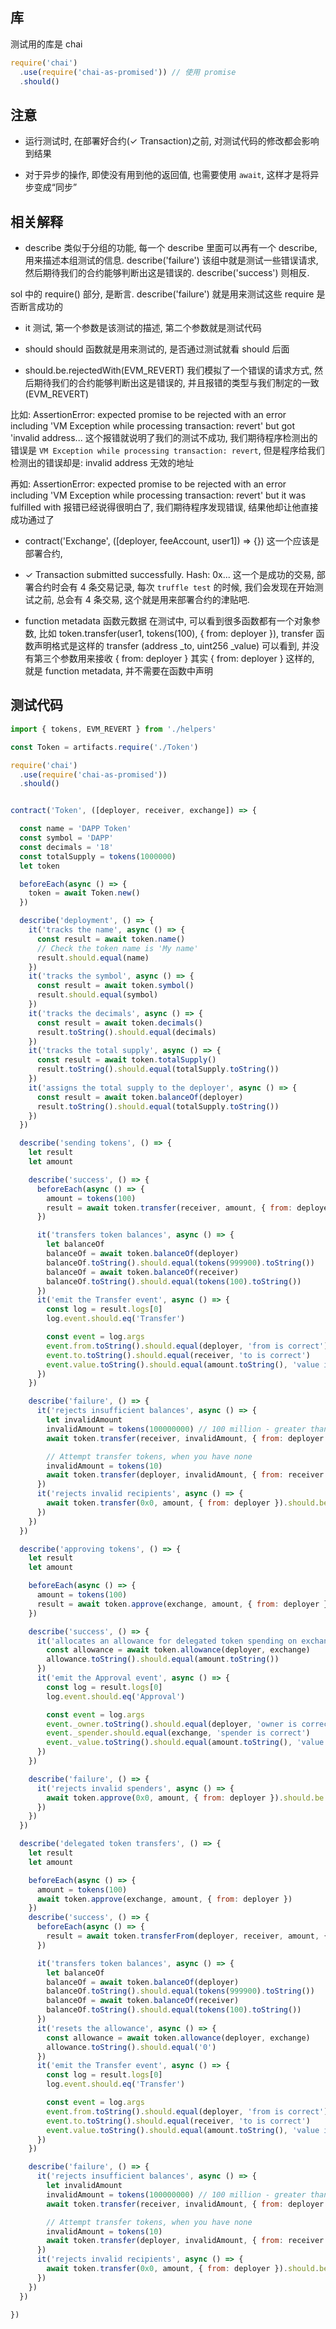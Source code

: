 
## 库

测试用的库是 chai

```js
require('chai')
  .use(require('chai-as-promised')) // 使用 promise
  .should()
```

## 注意

* 运行测试时, 在部署好合约(✓ Transaction)之前, 对测试代码的修改都会影响到结果

* 对于异步的操作, 即使没有用到他的返回值, 也需要使用 `await`, 这样才是将异步变成“同步”



## 相关解释

* describe
类似于分组的功能, 每一个 describe 里面可以再有一个 describe, 用来描述本组测试的信息.
describe('failure') 该组中就是测试一些错误请求, 然后期待我们的合约能够判断出这是错误的.
describe('success') 则相反.

sol 中的 require() 部分, 是断言.
describe('failure') 就是用来测试这些 require 是否断言成功的

* it
测试, 第一个参数是该测试的描述, 第二个参数就是测试代码

* should
should 函数就是用来测试的, 是否通过测试就看 should 后面

* should.be.rejectedWith(EVM_REVERT)
我们模拟了一个错误的请求方式, 然后期待我们的合约能够判断出这是错误的, 并且报错的类型与我们制定的一致(EVM_REVERT)

比如: AssertionError: expected promise to be rejected with an error including 'VM Exception while processing transaction: revert' but got 'invalid address...
这个报错就说明了我们的测试不成功, 我们期待程序检测出的错误是 `VM Exception while processing transaction: revert`,
但是程序给我们检测出的错误却是: invalid address 无效的地址

再如: AssertionError: expected promise to be rejected with an error including 'VM Exception while processing transaction: revert' but it was fulfilled with
报错已经说得很明白了, 我们期待程序发现错误, 结果他却让他直接成功通过了


* contract('Exchange', ([deployer, feeAccount, user1]) => {})
这一个应该是部署合约,

* ✓ Transaction submitted successfully. Hash: 0x...
这一个是成功的交易, 部署合约时会有 4 条交易记录, 每次 `truffle test` 的时候,
我们会发现在开始测试之前, 总会有 4 条交易, 这个就是用来部署合约的津贴吧.

* function metadata 函数元数据
在测试中, 可以看到很多函数都有一个对象参数, 比如
token.transfer(user1, tokens(100), { from: deployer }),
transfer 函数声明格式是这样的 transfer (address _to, uint256 _value)
可以看到, 并没有第三个参数用来接收 { from: deployer }
其实 { from: deployer } 这样的, 就是 function metadata,
并不需要在函数中声明

## 测试代码

```js
import { tokens, EVM_REVERT } from './helpers'

const Token = artifacts.require('./Token')

require('chai')
  .use(require('chai-as-promised'))
  .should()


contract('Token', ([deployer, receiver, exchange]) => {

  const name = 'DAPP Token'
  const symbol = 'DAPP'
  const decimals = '18'
  const totalSupply = tokens(1000000)
  let token

  beforeEach(async () => {
    token = await Token.new()
  })

  describe('deployment', () => {
    it('tracks the name', async () => {
      const result = await token.name()
      // Check the token name is 'My name'
      result.should.equal(name)
    })
    it('tracks the symbol', async () => {
      const result = await token.symbol()
      result.should.equal(symbol)
    })
    it('tracks the decimals', async () => {
      const result = await token.decimals()
      result.toString().should.equal(decimals)
    })
    it('tracks the total supply', async () => {
      const result = await token.totalSupply()
      result.toString().should.equal(totalSupply.toString())
    })
    it('assigns the total supply to the deployer', async () => {
      const result = await token.balanceOf(deployer)
      result.toString().should.equal(totalSupply.toString())
    })
  })

  describe('sending tokens', () => {
    let result
    let amount

    describe('success', () => {
      beforeEach(async () => {
        amount = tokens(100)
        result = await token.transfer(receiver, amount, { from: deployer })
      })

      it('transfers token balances', async () => {
        let balanceOf
        balanceOf = await token.balanceOf(deployer)
        balanceOf.toString().should.equal(tokens(999900).toString())
        balanceOf = await token.balanceOf(receiver)
        balanceOf.toString().should.equal(tokens(100).toString())
      })
      it('emit the Transfer event', async () => {
        const log = result.logs[0]
        log.event.should.eq('Transfer')

        const event = log.args
        event.from.toString().should.equal(deployer, 'from is correct')
        event.to.toString().should.equal(receiver, 'to is correct')
        event.value.toString().should.equal(amount.toString(), 'value is correct')
      })
    })

    describe('failure', () => {
      it('rejects insufficient balances', async () => {
        let invalidAmount
        invalidAmount = tokens(100000000) // 100 million - greater than total supply
        await token.transfer(receiver, invalidAmount, { from: deployer }).should.be.rejectedWith(EVM_REVERT)

        // Attempt transfer tokens, when you have none
        invalidAmount = tokens(10)
        await token.transfer(deployer, invalidAmount, { from: receiver }).should.be.rejectedWith(EVM_REVERT)
      })
      it('rejects invalid recipients', async () => {
        await token.transfer(0x0, amount, { from: deployer }).should.be.rejected
      })
    })
  })

  describe('approving tokens', () => {
    let result
    let amount

    beforeEach(async () => {
      amount = tokens(100)
      result = await token.approve(exchange, amount, { from: deployer })
    })

    describe('success', () => {
      it('allocates an allowance for delegated token spending on exchange', async () => {
        const allowance = await token.allowance(deployer, exchange)
        allowance.toString().should.equal(amount.toString())
      })
      it('emit the Approval event', async () => {
        const log = result.logs[0]
        log.event.should.eq('Approval')

        const event = log.args
        event._owner.toString().should.equal(deployer, 'owner is correct')
        event._spender.should.equal(exchange, 'spender is correct')
        event._value.toString().should.equal(amount.toString(), 'value is correct')
      })
    })

    describe('failure', () => {
      it('rejects invalid spenders', async () => {
        await token.approve(0x0, amount, { from: deployer }).should.be.rejected
      })
    })
  })

  describe('delegated token transfers', () => {
    let result
    let amount

    beforeEach(async () => {
      amount = tokens(100)
      await token.approve(exchange, amount, { from: deployer })
    })
    describe('success', () => {
      beforeEach(async () => {
        result = await token.transferFrom(deployer, receiver, amount, { from: exchange })
      })

      it('transfers token balances', async () => {
        let balanceOf
        balanceOf = await token.balanceOf(deployer)
        balanceOf.toString().should.equal(tokens(999900).toString())
        balanceOf = await token.balanceOf(receiver)
        balanceOf.toString().should.equal(tokens(100).toString())
      })
      it('resets the allowance', async () => {
        const allowance = await token.allowance(deployer, exchange)
        allowance.toString().should.equal('0')
      })
      it('emit the Transfer event', async () => {
        const log = result.logs[0]
        log.event.should.eq('Transfer')

        const event = log.args
        event.from.toString().should.equal(deployer, 'from is correct')
        event.to.toString().should.equal(receiver, 'to is correct')
        event.value.toString().should.equal(amount.toString(), 'value is correct')
      })
    })

    describe('failure', () => {
      it('rejects insufficient balances', async () => {
        let invalidAmount
        invalidAmount = tokens(100000000) // 100 million - greater than total supply
        await token.transfer(receiver, invalidAmount, { from: deployer }).should.be.rejectedWith(EVM_REVERT)

        // Attempt transfer tokens, when you have none
        invalidAmount = tokens(10)
        await token.transfer(deployer, invalidAmount, { from: receiver }).should.be.rejectedWith(EVM_REVERT)
      })
      it('rejects invalid recipients', async () => {
        await token.transfer(0x0, amount, { from: deployer }).should.be.rejected
      })
    })
  })

})
```